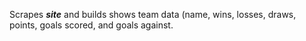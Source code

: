Scrapes ***site*** and builds shows team data (name, wins, losses, draws, points, goals scored, and goals against.
